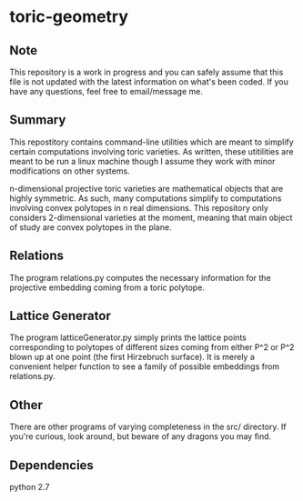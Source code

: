 toric-geometry
==============

Note
-----
This repository is a work in progress and you can safely assume that this file
is not updated with the latest information on what's been coded. If you have
any questions, feel free to email/message me.

Summary
-----
This repostitory contains command-line utilities which are meant to simplify
certain computations involving toric varieties. As written, these utitilities
are meant to be run a linux machine though I assume they work with minor
modifications on other systems.

n-dimensional projective toric varieties are mathematical objects that are
highly symmetric.  As such, many computations simplify to computations
involving convex polytopes in n real dimensions. This repository only considers
2-dimensional varieties at the moment, meaning that main object of study are
convex polytopes in the plane.

Relations
-----
The program relations.py computes the necessary information for the projective
embedding coming from a toric polytope.

Lattice Generator
-----
The program latticeGenerator.py simply prints the lattice points corresponding
to polytopes of different sizes coming from either P^2 or P^2 blown up at one
point (the first Hirzebruch surface). It is merely a convenient helper function
to see a family of possible embeddings from relations.py.

Other
-----
There are other programs of varying completeness in the src/ directory. If
you're curious, look around, but beware of any dragons you may find.

Dependencies
-----
python 2.7
